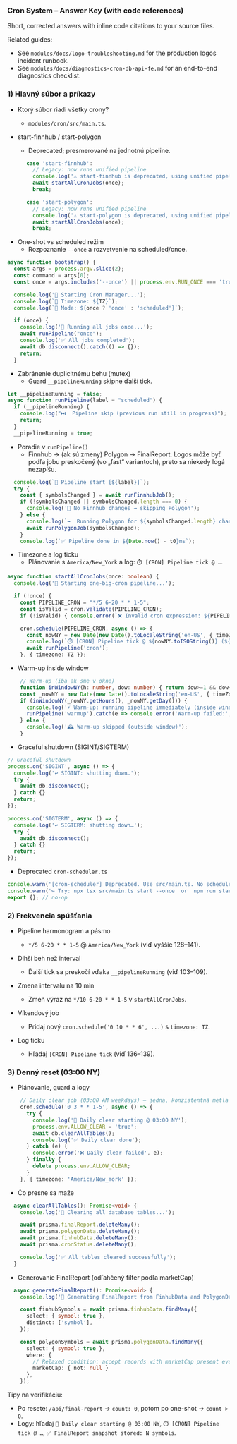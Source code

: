 ### Cron System – Answer Key (with code references)

Short, corrected answers with inline code citations to your source files.

Related guides:

- See `modules/docs/logo-troubleshooting.md` for the production logos incident runbook.
- See `modules/docs/diagnostics-cron-db-api-fe.md` for an end-to-end diagnostics checklist.

### 1) Hlavný súbor a príkazy

- Ktorý súbor riadi všetky crony?

  - `modules/cron/src/main.ts`.

- start-finnhub / start-polygon
  - Deprecated; presmerované na jednotnú pipeline.

```30:40:modules/cron/src/main.ts
      case 'start-finnhub':
        // Legacy: now runs unified pipeline
        console.log('⚠️ start-finnhub is deprecated, using unified pipeline');
        await startAllCronJobs(once);
        break;

      case 'start-polygon':
        // Legacy: now runs unified pipeline
        console.log('⚠️ start-polygon is deprecated, using unified pipeline');
        await startAllCronJobs(once);
        break;
```

- One-shot vs scheduled režim
  - Rozpoznanie `--once` a rozvetvenie na scheduled/once.

```9:17:modules/cron/src/main.ts
async function bootstrap() {
  const args = process.argv.slice(2);
  const command = args[0];
  const once = args.includes('--once') || process.env.RUN_ONCE === 'true';

  console.log('🚀 Starting Cron Manager...');
  console.log(`📅 Timezone: ${TZ}`);
  console.log(`🔄 Mode: ${once ? 'once' : 'scheduled'}`);
```

```174:181:modules/cron/src/main.ts
  if (once) {
    console.log('🔄 Running all jobs once...');
    await runPipeline("once");
    console.log('✅ All jobs completed');
    await db.disconnect().catch(() => {});
    return;
  }
```

- Zabránenie duplicitnému behu (mutex)
  - Guard `__pipelineRunning` skipne ďalší tick.

```103:109:modules/cron/src/main.ts
let __pipelineRunning = false;
async function runPipeline(label = "scheduled") {
  if (__pipelineRunning) {
    console.log("⏭️  Pipeline skip (previous run still in progress)");
    return;
  }
  __pipelineRunning = true;
```

- Poradie v `runPipeline()`
  - Finnhub → (ak sú zmeny) Polygon → FinalReport. Logos môže byť podľa jobu preskočený (vo „fast“ variantoch), preto sa niekedy logá nezapíšu.

```111:120:modules/cron/src/main.ts
  console.log(`🚦 Pipeline start [${label}]`);
  try {
    const { symbolsChanged } = await runFinnhubJob();
    if (!symbolsChanged || symbolsChanged.length === 0) {
      console.log('🛌 No Finnhub changes → skipping Polygon');
    } else {
      console.log(`➡️  Running Polygon for ${symbolsChanged.length} changed symbols`);
      await runPolygonJob(symbolsChanged);
    }
    console.log(`✅ Pipeline done in ${Date.now() - t0}ms`);
```

- Timezone a log ticku
  - Plánovanie s `America/New_York` a log: `⏱️ [CRON] Pipeline tick @ …`.

```128:141:modules/cron/src/main.ts
async function startAllCronJobs(once: boolean) {
  console.log('🚀 Starting one-big-cron pipeline...');

  if (!once) {
    const PIPELINE_CRON = "*/5 6-20 * * 1-5";
    const isValid = cron.validate(PIPELINE_CRON);
    if (!isValid) { console.error(`❌ Invalid cron expression: ${PIPELINE_CRON}`); }

    cron.schedule(PIPELINE_CRON, async () => {
      const nowNY = new Date(new Date().toLocaleString('en-US', { timeZone: TZ }));
      console.log(`⏱️ [CRON] Pipeline tick @ ${nowNY.toISOString()} (${TZ})`);
      await runPipeline('cron');
    }, { timezone: TZ });
```

- Warm-up inside window

```144:153:modules/cron/src/main.ts
    // Warm-up (iba ak sme v okne)
    function inWindowNY(h: number, dow: number) { return dow>=1 && dow<=5 && h>=6 && h<=20; }
    const _nowNY = new Date(new Date().toLocaleString('en-US', { timeZone: TZ }));
    if (inWindowNY(_nowNY.getHours(), _nowNY.getDay())) {
      console.log('⚡ Warm-up: running pipeline immediately (inside window)');
      runPipeline('warmup').catch(e => console.error('Warm-up failed:', e));
    } else {
      console.log('🕰️ Warm-up skipped (outside window)');
    }
```

- Graceful shutdown (SIGINT/SIGTERM)

```185:201:modules/cron/src/main.ts
// Graceful shutdown
process.on('SIGINT', async () => {
  console.log('↩️ SIGINT: shutting down…');
  try {
    await db.disconnect();
  } catch {}
  return;
});

process.on('SIGTERM', async () => {
  console.log('↩️ SIGTERM: shutting down…');
  try {
    await db.disconnect();
  } catch {}
  return;
});
```

- Deprecated `cron-scheduler.ts`

```1:3:modules/cron/src/cron-scheduler.ts
console.warn('[cron-scheduler] Deprecated. Use src/main.ts. No schedules armed.');
console.warn('↪️ Try: npx tsx src/main.ts start --once  or  npm run start:once');
export {}; // no-op
```

### 2) Frekvencia spúšťania

- Pipeline harmonogram a pásmo

  - `*/5 6-20 * * 1-5` @ `America/New_York` (viď vyššie 128–141).

- Dlhší beh než interval

  - Ďalší tick sa preskočí vďaka `__pipelineRunning` (viď 103–109).

- Zmena intervalu na 10 min

  - Zmeň výraz na `*/10 6-20 * * 1-5` v `startAllCronJobs`.

- Víkendový job

  - Pridaj nový `cron.schedule('0 10 * * 6', ...)` s `timezone: TZ`.

- Log ticku
  - Hľadaj `[CRON] Pipeline tick` (viď 136–139).

### 3) Denný reset (03:00 NY)

- Plánovanie, guard a logy

```154:168:modules/cron/src/main.ts
    // Daily clear job (03:00 AM weekdays) – jedna, konzistentná metla
    cron.schedule('0 3 * * 1-5', async () => {
      try {
        console.log('🧹 Daily clear starting @ 03:00 NY');
        process.env.ALLOW_CLEAR = 'true';
        await db.clearAllTables();
        console.log('✅ Daily clear done');
      } catch (e) {
        console.error('❌ Daily clear failed', e);
      } finally {
        delete process.env.ALLOW_CLEAR;
      }
    }, { timezone: 'America/New_York' });
```

- Čo presne sa maže

```619:628:modules/cron/src/core/DatabaseManager.ts
  async clearAllTables(): Promise<void> {
    console.log('🛑 Clearing all database tables...');

    await prisma.finalReport.deleteMany();
    await prisma.polygonData.deleteMany();
    await prisma.finhubData.deleteMany();
    await prisma.cronStatus.deleteMany();

    console.log('✅ All tables cleared successfully');
  }
```

- Generovanie FinalReport (odľahčený filter podľa marketCap)

```396:418:modules/cron/src/core/DatabaseManager.ts
  async generateFinalReport(): Promise<void> {
    console.log('🔄 Generating FinalReport from FinhubData and PolygonData...');

    const finhubSymbols = await prisma.finhubData.findMany({
      select: { symbol: true },
      distinct: ['symbol'],
    });

    const polygonSymbols = await prisma.polygonData.findMany({
      select: { symbol: true },
      where: {
        // Relaxed condition: accept records with marketCap present even if live price is missing
        marketCap: { not: null }
      },
    });
```

Tipy na verifikáciu:

- Po resete: `/api/final-report` → `count: 0`, potom po one-shot → `count > 0`.
- Logy: hľadaj `🧹 Daily clear starting @ 03:00 NY`, `⏱️ [CRON] Pipeline tick @ …`, `✅ FinalReport snapshot stored: N symbols`.
